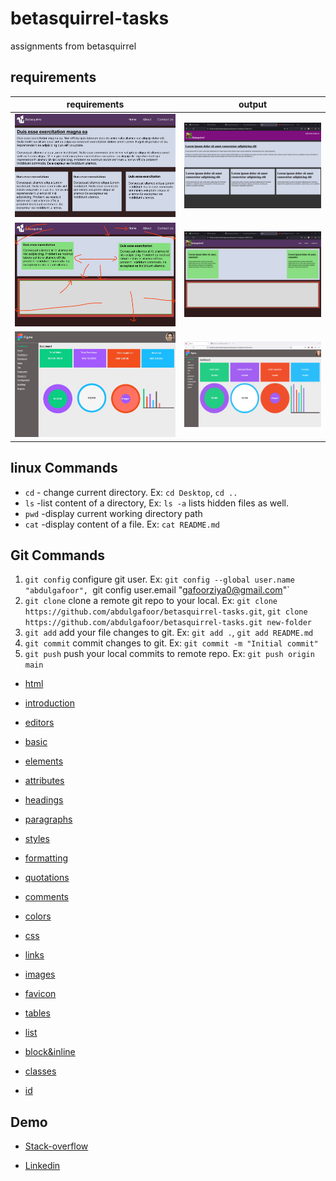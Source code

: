 # betasquirrel-tasks

assignments from betasquirrel

## requirements

| requirements                  | output                           |
| ----------------------------- | -------------------------------- |
| ![Task 1](images/task-1.jpeg) | ![Task 1](screenshot/task-1.png) |
| ![Task 2](images/task-2.jpeg) | ![Task 2](screenshot/task-2.png) |
| ![task 4](images/task-4.jpg)  | ![task 4](screenshot/task-4.png) |

## linux Commands

- `cd` - change current directory. Ex: `cd Desktop`, `cd ..`
- `ls` -list content of a directory, Ex: `ls -a` lists hidden files as well.
- `pwd` -display current working directory path
- `cat` -display content of a file. Ex: `cat README.md`

## Git Commands

1. `git config` configure git user. Ex: `git config --global user.name "abdulgafoor", `git config user.email "gafoorziya0@gmail.com"`
2. `git clone` clone a remote git repo to your local. Ex: `git clone https://github.com/abdulgafoor/betasquirrel-tasks.git`, `git clone https://github.com/abdulgafoor/betasquirrel-tasks.git new-folder`
3. `git add` add your file changes to git. Ex: `git add .`, `git add README.md`
4. `git commit` commit changes to git. Ex: `git commit -m "Initial commit"`
5. `git push` push your local commits to remote repo. Ex: `git push origin main`

- [html](https://www.w3schools.com/html/default.asp)

- [introduction](https://www.w3schools.com/html/html_intro.asp)

- [editors](https://www.w3schools.com/html/html_editors.asp)

- [basic](https://www.w3schools.com/html/html_basic.asp)

- [elements](https://www.w3schools.com/html/html_elements.asp)

- [attributes](https://www.w3schools.com/html/html_attributes.asp)

- [headings](https://www.w3schools.com/html/html_headings.asp)

- [paragraphs](https://www.w3schools.com/html/html_paragraphs.asp)

- [styles](https://www.w3schools.com/html/html_styles.asp)

- [formatting](https://www.w3schools.com/html/html_formatting.asp)

- [quotations](https://www.w3schools.com/html/html_quotation_elements.asp)

- [comments](https://www.w3schools.com/html/html_comments.asp)

- [colors](https://www.w3schools.com/html/html_colors.asp)

- [css](https://www.w3schools.com/html/html_css.asp)

- [links](https://www.w3schools.com/html/html_links.asp)

- [images](https://www.w3schools.com/html/html_images.asp)

- [favicon](https://www.w3schools.com/html/html_favicon.asp)

- [tables](https://www.w3schools.com/html/html_tables.asp)

- [list](https://www.w3schools.com/html/html_lists.asp)

- [block&inline](https://www.w3schools.com/html/html_blocks.asp)

- [classes](https://www.w3schools.com/html/html_classes.asp)

- [id](https://www.w3schools.com/html/html_id.asp)

## Demo

- [Stack-overflow](https://stackoverflow.com/users/21198561/gafoor-tharuvanna)

- [Linkedin](https://www.linkedin.com/in/gafoor-tharuvanna-7526b825b/)
